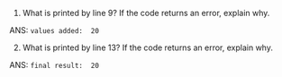 1. What is printed by line 9? If the code returns an error, explain why.

ANS: `values added:  20`

2. What is printed by line 13? If the code returns an error, explain why.
  
ANS: `final result:  20`
